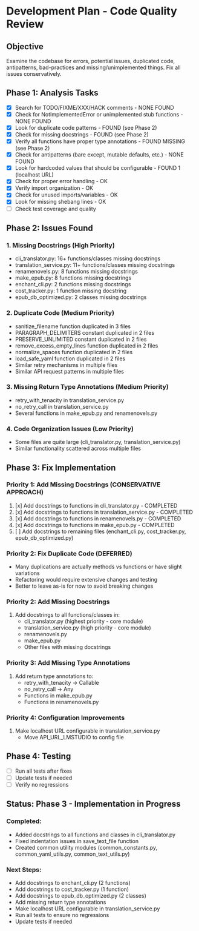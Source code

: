 # Development Plan - Code Quality Review

## Objective
Examine the codebase for errors, potential issues, duplicated code, antipatterns, bad-practices and missing/unimplemented things. Fix all issues conservatively.

## Phase 1: Analysis Tasks
- [x] Search for TODO/FIXME/XXX/HACK comments - NONE FOUND
- [x] Check for NotImplementedError or unimplemented stub functions - NONE FOUND
- [x] Look for duplicate code patterns - FOUND (see Phase 2)
- [x] Check for missing docstrings - FOUND (see Phase 2)
- [x] Verify all functions have proper type annotations - FOUND MISSING (see Phase 2)
- [x] Check for antipatterns (bare except, mutable defaults, etc.) - NONE FOUND
- [x] Look for hardcoded values that should be configurable - FOUND 1 (localhost URL)
- [x] Check for proper error handling - OK
- [x] Verify import organization - OK
- [x] Check for unused imports/variables - OK
- [x] Look for missing shebang lines - OK
- [ ] Check test coverage and quality

## Phase 2: Issues Found

### 1. Missing Docstrings (High Priority)
- cli_translator.py: 16+ functions/classes missing docstrings
- translation_service.py: 11+ functions/classes missing docstrings  
- renamenovels.py: 8 functions missing docstrings
- make_epub.py: 8 functions missing docstrings
- enchant_cli.py: 2 functions missing docstrings
- cost_tracker.py: 1 function missing docstring
- epub_db_optimized.py: 2 classes missing docstrings

### 2. Duplicate Code (Medium Priority)
- sanitize_filename function duplicated in 3 files
- PARAGRAPH_DELIMITERS constant duplicated in 2 files
- PRESERVE_UNLIMITED constant duplicated in 2 files
- remove_excess_empty_lines function duplicated in 2 files
- normalize_spaces function duplicated in 2 files
- load_safe_yaml function duplicated in 2 files
- Similar retry mechanisms in multiple files
- Similar API request patterns in multiple files

### 3. Missing Return Type Annotations (Medium Priority)
- retry_with_tenacity in translation_service.py
- no_retry_call in translation_service.py
- Several functions in make_epub.py and renamenovels.py

### 4. Code Organization Issues (Low Priority)
- Some files are quite large (cli_translator.py, translation_service.py)
- Similar functionality scattered across multiple files

## Phase 3: Fix Implementation

### Priority 1: Add Missing Docstrings (CONSERVATIVE APPROACH)
1. [x] Add docstrings to functions in cli_translator.py - COMPLETED
2. [x] Add docstrings to functions in translation_service.py - COMPLETED
3. [x] Add docstrings to functions in renamenovels.py - COMPLETED
4. [x] Add docstrings to functions in make_epub.py - COMPLETED
5. [ ] Add docstrings to remaining files (enchant_cli.py, cost_tracker.py, epub_db_optimized.py)

### Priority 2: Fix Duplicate Code (DEFERRED)
- Many duplications are actually methods vs functions or have slight variations
- Refactoring would require extensive changes and testing
- Better to leave as-is for now to avoid breaking changes

### Priority 2: Add Missing Docstrings
1. Add docstrings to all functions/classes in:
   - cli_translator.py (highest priority - core module)
   - translation_service.py (high priority - core module)
   - renamenovels.py
   - make_epub.py
   - Other files with missing docstrings

### Priority 3: Add Missing Type Annotations
1. Add return type annotations to:
   - retry_with_tenacity -> Callable
   - no_retry_call -> Any
   - Functions in make_epub.py
   - Functions in renamenovels.py

### Priority 4: Configuration Improvements
1. Make localhost URL configurable in translation_service.py
   - Move API_URL_LMSTUDIO to config file

## Phase 4: Testing
- [ ] Run all tests after fixes
- [ ] Update tests if needed
- [ ] Verify no regressions

## Status: Phase 3 - Implementation in Progress

### Completed:
- Added docstrings to all functions and classes in cli_translator.py
- Fixed indentation issues in save_text_file function
- Created common utility modules (common_constants.py, common_yaml_utils.py, common_text_utils.py)

### Next Steps:
- Add docstrings to enchant_cli.py (2 functions)
- Add docstrings to cost_tracker.py (1 function)
- Add docstrings to epub_db_optimized.py (2 classes)
- Add missing return type annotations
- Make localhost URL configurable in translation_service.py
- Run all tests to ensure no regressions
- Update tests if needed